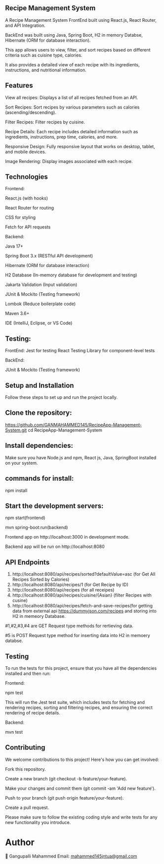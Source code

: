 ## Recipe Management System

A Recipe Management System  FrontEnd built  using React.js, React Router, and API Integration. 

BackEnd was built using Java, Spring Boot, H2 in memory Databse, Hibernate (ORM for database interaction).

This app allows users to view, filter, and sort recipes based on different criteria such as cuisine type, calories.

It also provides a detailed view of each recipe with its ingredients, instructions, and nutritional information.


## Features

View all recipes:  Displays a list of all recipes fetched from an API.

Sort Recipes:     Sort recipes by various parameters such as calories (ascending/descending).

Filter Recipes:   Filter recipes by cuisine.

Recipe Details:   Each recipe includes detailed information such as ingredients, instructions, prep time, calories, and more.

Responsive Design: Fully responsive layout that works on desktop, tablet, and mobile devices.

Image Rendering: Display images associated with each recipe.


## Technologies

Frontend:

React.js (with hooks)

React Router for routing

CSS for styling  

Fetch for API requests

Backend:

Java 17+

Spring Boot 3.x (RESTful API development)

Hibernate (ORM for database interaction)

H2 Database (In-memory database for development and testing)

Jakarta Validation (Input validation)

JUnit & Mockito (Testing framework)

Lombok (Reduce boilerplate code)

Maven 3.6+

IDE (IntelliJ, Eclipse, or VS Code)


## Testing:
FrontEnd:
Jest for testing
React Testing Library for component-level tests

BackEnd:

JUnit & Mockito (Testing framework)

## Setup and Installation
Follow these steps to set up and run the project locally.

## Clone the repository:

 https://github.com/GANMAHAMMED145/RecipeApp-Management-System.git
 cd RecipeApp-Management-System

## Install dependencies:

Make sure you have Node.js and npm, React js, Java, SpringBoot installed on your system.

## commands for install:

npm install

## Start the development servers:

npm start(frontend)


mvn spring-boot:run(backend)


Frontend  app on http://localhost:3000 in development mode. 


Backend app will be run on http://localhost:8080

 


## API Endpoints

1. http://localhost:8080/api/recipes/sorted?defaultValue=asc   (for Get All Recipes Sorted by Calories)
2. http://localhost:8080/api/recipes/1   (for  Get Recipe by ID)
3. http://localhost:8080/api/recipes      (for all receipes)
4. http://localhost:8080/api/recipes/cuisine/{Asian} (filter Recipes with cusine)
5. http://localhost:8080/api/recipes/fetch-and-save-recipes(for getting data from external api https://dummyjson.com/recipes and storing into H2 in memeory Database.

#1,#2,#3,#4 are GET Request type methods for rertieving data. 


#5 is POST Request type method for inserting data into H2 in memoery  databse.


## Testing
To run the tests for this project, ensure that you have all the dependencies installed and then run:

Frontend:

npm test  

This will run the Jest test suite, which includes tests for fetching and rendering recipes, sorting and filtering recipes, and ensuring the correct rendering of recipe details.

Backend:

mvn test

## Contributing
We welcome contributions to this project! Here's how you can get involved:

Fork this repository.

Create a new branch (git checkout -b feature/your-feature).

Make your changes and commit them (git commit -am 'Add new feature').

Push to your branch (git push origin feature/your-feature).

Create a pull request.

Please make sure to follow the existing coding style and write tests for any new functionality you introduce.


# Author

👤 Gangupalli Mahammed
Email: mahammed145jntua@gmail.com

